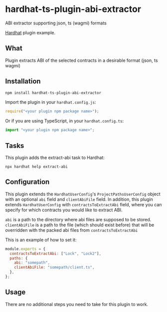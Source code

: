 # hardhat-ts-plugin-abi-extractor

ABI extractor supporting json, ts (wagmi) formats

[Hardhat](https://github.com/manuvantara/project-royex/tree/master/contracts) plugin example.

## What

Plugin extracts ABI of the selected contracts in a desirable format (json, ts wagmi)

## Installation

```bash
npm install hardhat-ts-plugin-abi-extractor
```

Import the plugin in your `hardhat.config.js`:

```js
require("<your plugin npm package name>");
```

Or if you are using TypeScript, in your `hardhat.config.ts`:

```ts
import "<your plugin npm package name>";
```

## Tasks

This plugin adds the extract-abi task to Hardhat:

```shell
npx hardhat help extract-abi
```

## Configuration

This plugin extends the `HardhatUserConfig`'s `ProjectPathsUserConfig` object with an optional
`abi` field and `clientAbiFile` field. In addition, this plugin extends `HardhatUserConfig` with `contractsToExtractAbi` field, where you can specify for which contracts you would like to extract ABI.

`abi` is a path to the directory where abi files are supposed to be stored.
`clientAbiFile` is a path to the file (which should exist before) that will be overridden with the packed abi files from `contractsToExtractAbi`

This is an example of how to set it:

```js
module.exports = {
  contractsToExtractAbi: ["Lock", "Lock2"],
  paths: {
    abi: "somepath",
    clientAbiFile: "somepath/client.ts",
  },
};
```

## Usage

There are no additional steps you need to take for this plugin to work.
